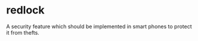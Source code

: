 # redlock
A security feature which should be implemented in smart phones to protect it from thefts.
